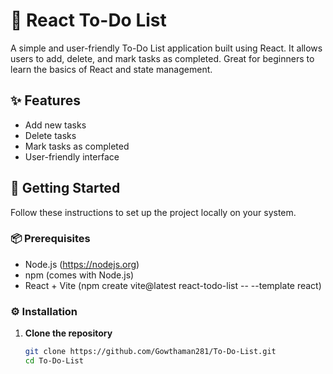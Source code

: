 # 📝 React To-Do List

A simple and user-friendly To-Do List application built using React. It allows users to add, delete, and mark tasks as completed. Great for beginners to learn the basics of React and state management.

## ✨ Features

- Add new tasks
- Delete tasks
- Mark tasks as completed
- User-friendly interface

## 🚀 Getting Started

Follow these instructions to set up the project locally on your system.

### 📦 Prerequisites

- Node.js (https://nodejs.org)
- npm (comes with Node.js)
- React + Vite (npm create vite@latest react-todo-list -- --template react)

### ⚙️ Installation

1. **Clone the repository**  
   ```bash
   git clone https://github.com/Gowthaman281/To-Do-List.git
   cd To-Do-List
